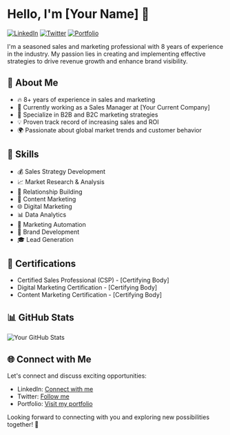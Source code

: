 # Hello, I'm [Your Name] 👋

[![LinkedIn](https://img.shields.io/badge/LinkedIn-Connect-blue)](https://www.linkedin.com/in/yourprofile)
[![Twitter](https://img.shields.io/twitter/follow/yourtwitterhandle?label=Follow)](https://twitter.com/yourtwitterhandle)
[![Portfolio](https://img.shields.io/badge/Portfolio-Visit-brightgreen)](https://www.yourportfolio.com)

I'm a seasoned sales and marketing professional with 8 years of experience in the industry. My passion lies in creating and implementing effective strategies to drive revenue growth and enhance brand visibility.

## 🚀 About Me

- 🔥 8+ years of experience in sales and marketing
- 💼 Currently working as a Sales Manager at [Your Current Company]
- 🎯 Specialize in B2B and B2C marketing strategies
- 💡 Proven track record of increasing sales and ROI
- 🌍 Passionate about global market trends and customer behavior

## 💼 Skills

- 💰 Sales Strategy Development
- 📈 Market Research & Analysis
- 🤝 Relationship Building
- 📢 Content Marketing
- 🌐 Digital Marketing
- 📊 Data Analytics
- 🤖 Marketing Automation
- 🎯 Brand Development
- 🎓 Lead Generation

## 📜 Certifications

- Certified Sales Professional (CSP) - [Certifying Body]
- Digital Marketing Certification - [Certifying Body]
- Content Marketing Certification - [Certifying Body]

## 📊 GitHub Stats

![Your GitHub Stats](https://github-readme-stats.vercel.app/api?username=yourusername&show_icons=true)

## 🌐 Connect with Me

Let's connect and discuss exciting opportunities:

- LinkedIn: [Connect with me](https://www.linkedin.com/in/yourprofile)
- Twitter: [Follow me](https://twitter.com/yourtwitterhandle)
- Portfolio: [Visit my portfolio](https://www.yourportfolio.com)

Looking forward to connecting with you and exploring new possibilities together! 💼
